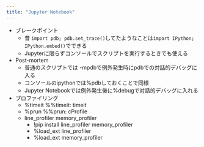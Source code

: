 ```yaml
---
title: "Jupyter Notebook"
---
```


- ブレークポイント
    - 昔 `import pdb; pdb.set_trace()`してたようなことは`import IPython; IPython.embed()`でできる
    - Jupyterに限らずコンソールでスクリプトを実行するときでも使える
- Post-mortem
    - 普通のスクリプトでは -mpdbで例外発生時にpdbでの対話的デバッグに入る
    - コンソールのipythonでは%pdbしておくことで同様
    - Jupyter Notebookでは例外発生後に%debugで対話的デバッグに入れる
- プロファイリング
    - %timeit %%timeit: timeit
    - %prun %%prun: cProfile
    - line_profiler memory_profiler
        - !pip install line_profiler memory_profiler
        - %load_ext line_profiler
        - %load_ext memory_profiler

